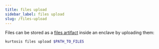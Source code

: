 ```yaml
---
title: files upload
sidebar_label: files upload
slug: /files-upload
---
```


Files can be stored as a [files artifact][files-artifacts] inside an enclave by uploading them:

```bash
kurtosis files upload $PATH_TO_FILES
```

<!-------------------- ONLY LINKS BELOW THIS POINT ----------------------->
[files-artifacts]: ../reference/files-artifacts.md